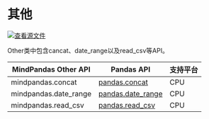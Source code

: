 # 其他

[![查看源文件](https://mindspore-website.obs.cn-north-4.myhuaweicloud.com/website-images/r1.9/resource/_static/logo_source.png)](https://gitee.com/mindspore/docs/blob/r1.9/docs/mindpandas/docs/source_zh_cn/mindpandas.Others.md)&nbsp;&nbsp;

Other类中包含cancat、date_range以及read_csv等API。

| MindPandas Other API | Pandas API                                                                                                                              | 支持平台 |
| -------------- |-----------------------------------------------------------------------------------------------------------------------------------------------| ------------------- |
| mindpandas.concat         | [pandas.concat](https://pandas.pydata.org/pandas-docs/version/1.3.5/reference/api/pandas.concat.html?highlight=concat#pandas.concat)                 | CPU                 |                                  |
| mindpandas.date_range     | [pandas.date_range](https://pandas.pydata.org/pandas-docs/version/1.3.5/reference/api/pandas.date_range.html?highlight=date_range#pandas.date_range) | CPU                 |                                  |
| mindpandas.read_csv       | [pandas.read_csv](https://pandas.pydata.org/pandas-docs/version/1.3.5/reference/api/pandas.read_csv.html?highlight=read_csv#pandas.read_csv)         | CPU                 |                                  |